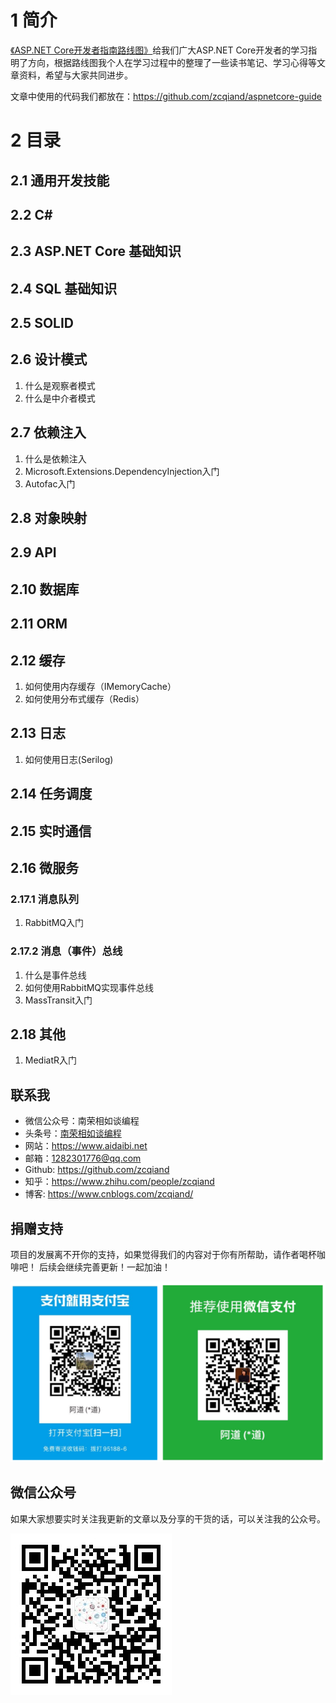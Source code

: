 # 1 简介
 [《ASP.NET Core开发者指南路线图》](https://github.com/MoienTajik/AspNetCore-Developer-Roadmap/blob/master/ReadMe.zh-Hans.md)给我们广大ASP.NET Core开发者的学习指明了方向，根据路线图我个人在学习过程中的整理了一些读书笔记、学习心得等文章资料，希望与大家共同进步。

文章中使用的代码我们都放在：https://github.com/zcqiand/aspnetcore-guide

# 2 目录
## 2.1 通用开发技能
## 2.2 C#
## 2.3 ASP.NET Core 基础知识
## 2.4 SQL 基础知识
## 2.5 SOLID
## 2.6 设计模式
1. 什么是观察者模式
2. 什么是中介者模式

## 2.7 依赖注入
1. 什么是依赖注入
2. Microsoft.Extensions.DependencyInjection入门
3. Autofac入门

## 2.8 对象映射
## 2.9 API
## 2.10 数据库
## 2.11 ORM

## 2.12 缓存
1. 如何使用内存缓存（IMemoryCache）
2. 如何使用分布式缓存（Redis）

## 2.13 日志
1. 如何使用日志(Serilog)

## 2.14 任务调度
## 2.15 实时通信
## 2.16 微服务
### 2.17.1 消息队列
1. RabbitMQ入门

### 2.17.2 消息（事件）总线
1. 什么是事件总线
2. 如何使用RabbitMQ实现事件总线
3. MassTransit入门

## 2.18 其他
1. MediatR入门

## 联系我
* 微信公众号：南荣相如谈编程
* 头条号：[南荣相如谈编程](http://www.toutiao.com/c/user/102425115737/)
* 网站：https://www.aidaibi.net
* 邮箱：1282301776@qq.com
* Github: https://github.com/zcqiand
* 知乎：https://www.zhihu.com/people/zcqiand
* 博客: https://www.cnblogs.com/zcqiand/

## 捐赠支持
项目的发展离不开你的支持，如果觉得我们的内容对于你有所帮助，请作者喝杯咖啡吧！ 后续会继续完善更新！一起加油！

![](./assets/aspnetcore-guide/img/zhifu.png)

## 微信公众号
如果大家想要实时关注我更新的文章以及分享的干货的话，可以关注我的公众号。

![](./assets/aspnetcore-guide/img/weixin.jpg)